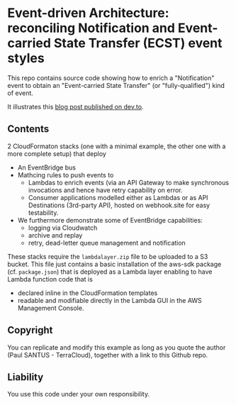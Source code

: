 # Event-driven Architecture: reconciling Notification and Event-carried State Transfer (ECST) event styles

This repo contains source code showing how to enrich
a "Notification" event to obtain an "Event-carried State
Transfer" (or "fully-qualified") kind of event.

It illustrates this [blog post published on dev.to](https://dev.to/aws-builders/architecture-orientee-evenement-reconcilier-notifications-et-evenements-complets-79b-temp-slug-3688705?preview=557bcfdf9114fb9093567433dfe21b27b8a497d26a0f685fa7a18c7a3b28846d22fbeca68d79d52f7e5340db4ce8d25970ce20b12cd42bdb880929de).

## Contents
2 CloudFormaton stacks (one with a minimal example, the other one with
a more complete setup) that deploy
* An EventBridge bus
* Mathcing rules to push events to
    * Lambdas to enrich events (via an API Gateway to make
      synchronous invocations and hence have retry capability on error.
    * Consumer applications modelled either as Lambdas or 
    as API Destinations (3rd-party API), hosted on webhook.site for easy testability.
* We furthermore demonstrate some of EventBridge capabilities:
    * logging via Cloudwatch
    * archive and replay
    * retry, dead-letter queue management and notification

These stacks require the `lambdalayer.zip` file to be uploaded to
a S3 bucket. This file just contains a basic installation of 
the aws-sdk package (cf. `package.json`) that is deployed as a Lambda layer
enabling to have Lambda function code that is 
* declared inline  in the CloudFormation templates
* readable and modifiable directly in the Lambda GUI in the AWS Management Console.

## Copyright

You can replicate and modify this example as long as you quote 
the author (Paul SANTUS - TerraCloud), together with a link to 
this Github repo.

## Liability 

You use this code under your own responsibility. 